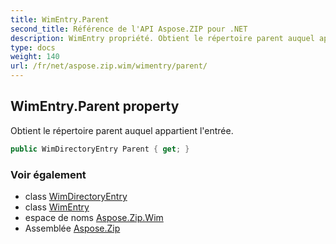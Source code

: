 ```yaml
---
title: WimEntry.Parent
second_title: Référence de l'API Aspose.ZIP pour .NET
description: WimEntry propriété. Obtient le répertoire parent auquel appartient lentrée.
type: docs
weight: 140
url: /fr/net/aspose.zip.wim/wimentry/parent/
---
```

## WimEntry.Parent property

Obtient le répertoire parent auquel appartient l'entrée.

```csharp
public WimDirectoryEntry Parent { get; }
```

### Voir également

* class [WimDirectoryEntry](../../wimdirectoryentry/)
* class [WimEntry](../)
* espace de noms [Aspose.Zip.Wim](../../wimentry/)
* Assemblée [Aspose.Zip](../../../)



